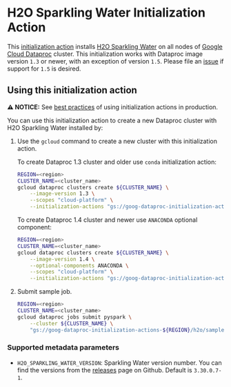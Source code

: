 # H2O Sparkling Water Initialization Action

This [initialization action](https://cloud.google.com/dataproc/init-actions)
installs
[H2O Sparkling Water](http://docs.h2o.ai/sparkling-water/2.4/latest-stable/doc/deployment/sw_google_cloud_dataproc.html)
on all nodes of [Google Cloud Dataproc](https://cloud.google.com/dataproc)
cluster. This initialization works with Dataproc image version `1.3` or newer,
with an exception of version `1.5`. Please file an [issue](https://github.com/GoogleCloudDataproc/initialization-actions/issues/new) if support for `1.5` is desired.

## Using this initialization action

**:warning: NOTICE:** See
[best practices](/README.md#how-initialization-actions-are-used) of using
initialization actions in production.

You can use this initialization action to create a new Dataproc cluster with H2O
Sparkling Water installed by:

1.  Use the `gcloud` command to create a new cluster with this initialization
    action.

    To create Dataproc 1.3 cluster and older use `conda` initialization action:

    ```bash
    REGION=<region>
    CLUSTER_NAME=<cluster_name>
    gcloud dataproc clusters create ${CLUSTER_NAME} \
        --image-version 1.3 \
        --scopes "cloud-platform" \
        --initialization-actions "gs://goog-dataproc-initialization-actions-${REGION}/conda/bootstrap-conda.sh,gs://goog-dataproc-initialization-actions-${REGION}/h2o/h2o.sh"
    ```

    To create Dataproc 1.4 cluster and newer use `ANACONDA` optional component:

    ```bash
    REGION=<region>
    CLUSTER_NAME=<cluster_name>
    gcloud dataproc clusters create ${CLUSTER_NAME} \
        --image-version 1.4 \
        --optional-components ANACONDA \
        --scopes "cloud-platform" \
        --initialization-actions "gs://goog-dataproc-initialization-actions-${REGION}/h2o/h2o.sh"
    ```

1.  Submit sample job.

    ```bash
    REGION=<region>
    CLUSTER_NAME=<cluster_name>
    gcloud dataproc jobs submit pyspark \
        --cluster ${CLUSTER_NAME} \
        "gs://goog-dataproc-initialization-actions-${REGION}/h2o/sample-script.py"
    ```

### Supported metadata parameters

*   `H2O_SPARKLING_WATER_VERSION`: Sparkling Water version number. You can find the versions from the [releases](https://github.com/h2oai/sparkling-water/releases) page on Github. Default is `3.30.0.7-1`.
